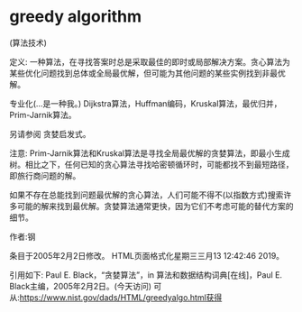 # greedy algorithm


(算法技术)



定义:
一种算法，在寻找答案时总是采取最佳的即时或局部解决方案。贪心算法为某些优化问题找到总体或全局最优解，但可能为其他问题的某些实例找到非最优解。



专业化(…是一种我。)
Dijkstra算法，Huffman编码，Kruskal算法，最优归并，Prim-Jarnik算法。



另请参阅
贪婪启发式。



注意:
Prim-Jarnik算法和Kruskal算法是寻找全局最优解的贪婪算法，即最小生成树。相比之下，任何已知的贪心算法寻找哈密顿循环时，可能都找不到最短路径，即旅行商问题的解。

如果不存在总能找到问题最优解的贪心算法，人们可能不得不(以指数方式)搜索许多可能的解来找到最优解。贪婪算法通常更快，因为它们不考虑可能的替代方案的细节。


作者:钢







条目于2005年2月2日修改。
HTML页面格式化星期三三月13 12:42:46 2019。



引用如下:
Paul E. Black，“贪婪算法”，in
算法和数据结构词典[在线]，Paul E. Black主编，2005年2月2日。(今天访问)
可从:https://www.nist.gov/dads/HTML/greedyalgo.html获得